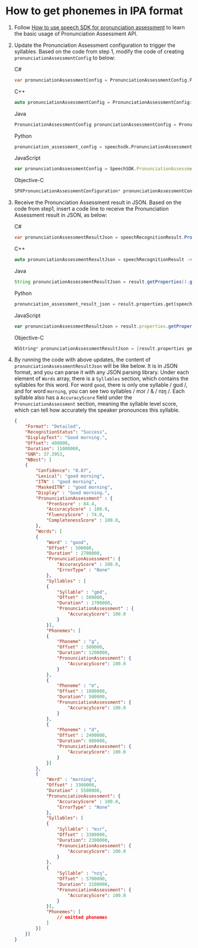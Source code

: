 # How to get phonemes in IPA format

1. Follow [How to use speech SDK for pronunciation assessment](https://docs.microsoft.com/en-us/azure/cognitive-services/speech-service/how-to-pronunciation-assessment) to learn the basic usage of Pronunciation Assessment API.

2. Update the Pronunciation Assessment configuration to trigger the syllables. Based on the code from step 1, modify the code of creating `pronunciationAssessmentConfig` to below:

    C#

    ```C#
    var pronunciationAssessmentConfig = PronunciationAssessmentConfig.FromJson("{\"referenceText\":\"good morning\",\"gradingSystem\":\"HundredMark\",\"granularity\":\"Phoneme\",\"phonemeAlphabet\":\"IPA\"}");
    ```

    C++

    ```C++
    auto pronunciationAssessmentConfig = PronunciationAssessmentConfig::CreateFromJson("{\"referenceText\":\"good morning\",\"gradingSystem\":\"HundredMark\",\"granularity\":\"Phoneme\",\"phonemeAlphabet\":\"IPA\"}");
    ```

    Java

    ```Java
    PronunciationAssessmentConfig pronunciationAssessmentConfig = PronunciationAssessmentConfig.fromJson("{\"referenceText\":\"good morning\",\"gradingSystem\":\"HundredMark\",\"granularity\":\"Phoneme\",\"phonemeAlphabet\":\"IPA\"}");
    ```

    Python

    ```Python
    pronunciation_assessment_config = speechsdk.PronunciationAssessmentConfig(json_string="{\"referenceText\":\"good morning\",\"gradingSystem\":\"HundredMark\",\"granularity\":\"Phoneme\",\"phonemeAlphabet\":\"IPA\"}")
    ```

    JavaScript

    ```JavaScript
    var pronunciationAssessmentConfig = SpeechSDK.PronunciationAssessmentConfig.fromJSON("{\"referenceText\":\"good morning\",\"gradingSystem\":\"HundredMark\",\"granularity\":\"Phoneme\",\"phonemeAlphabet\":\"IPA\"}");
    ```

    Objective-C
    
    ```ObjectiveC
    SPXPronunciationAssessmentConfiguration* pronunciationAssessmentConfig = [[SPXPronunciationAssessmentConfiguration alloc]initWithJson:[@"{\"referenceText\":\"good morning\",\"gradingSystem\":\"HundredMark\",\"granularity\":\"Phoneme\",\"phonemeAlphabet\":\"IPA\"}"]];
    ```

3. Receive the Pronunciation Assessment result in JSON. Based on the code from step1, insert a code line to receive the Pronunciation Assessment result in JSON, as below:

    C#

    ```C#
    var pronunciationAssessmentResultJson = speechRecognitionResult.Properties.GetProperty(PropertyId.SpeechServiceResponse_JsonResult);
    ```

    C++

    ```C++
    auto pronunciationAssessmentResultJson = speechRecognitionResult ->Properties.GetProperty(PropertyId::SpeechServiceResponse_JsonResult);
    ```

    Java

    ```Java
    String pronunciationAssessmentResultJson = result.getProperties().getProperty(PropertyId.SpeechServiceResponse_JsonResult);
    ```

    Python

    ```Python
    pronunciation_assessment_result_json = result.properties.get(speechsdk.PropertyId.SpeechServiceResponse_JsonResult)
    ```

    JavaScript

    ```JavaScript
    var pronunciationAssessmentResultJson = result.properties.getProperty(SpeechSDK.PropertyId.SpeechServiceResponse_JsonResult);
    ```

    Objective-C
    
    ```ObjectiveC
    NSString* pronunciationAssessmentResultJson = [result.properties getPropertyByName:@"RESULT-Json"];
    ```

4. By running the code with above updates, the content of `pronunciationAssessmentResultJson` will be like below. It is in JSON format, and you can parse it with any JSON parsing library. Under each element of `Words` array, there is a `Syllables` section, which contains the syllables for this word. For word `good`, there is only one syllable / ɡʊd /, and for word `morning`, you can see two syllables / mɔr / & / nɪŋ /. Each syllable also has a `AccuracyScore` field under the `PronunciationAssessment` section, meaning the syllable level score, which can tell how accurately the speaker pronounces this syllable.

    ```json
    {
        "Format": "Detailed",
        "RecognitionStatus": "Success",
        "DisplayText": "Good morning.",
        "Offset": 400000,
        "Duration": 11000000,
        "SNR": 37.3953,
        "NBest": [
        {
            "Confidence": "0.87",
            "Lexical": "good morning",
            "ITN" : "good morning",
            "MaskedITN" : "good morning",
            "Display" : "Good morning.",
            "PronunciationAssessment" : {
                "PronScore" : 84.4,
                "AccuracyScore" : 100.0,
                "FluencyScore" : 74.0,
                "CompletenessScore" : 100.0,
            },
            "Words": [
            {
                "Word" : "good",
                "Offset" : 500000,
                "Duration" : 2700000,
                "PronunciationAssessment": {
                    "AccuracyScore" : 100.0,
                    "ErrorType" : "None"
                },
                "Syllables" : [
                {
                    "Syllable" : "ɡʊd",
                    "Offset" : 500000,
                    "Duration" : 2700000,
                    "PronunciationAssessment" : {
                        "AccuracyScore": 100.0
                    }
                }],
                "Phonemes": [
                {
                    "Phoneme" : "ɡ",
                    "Offset" : 500000,
                    "Duration": 1200000,
                    "PronunciationAssessment": {
                        "AccuracyScore": 100.0
                    }
                },
                {
                    "Phoneme" : "ʊ",
                    "Offset" : 1800000,
                    "Duration": 500000,
                    "PronunciationAssessment": {
                        "AccuracyScore": 100.0
                    }
                },
                {
                    "Phoneme" : "d",
                    "Offset" : 2400000,
                    "Duration": 800000,
                    "PronunciationAssessment": {
                        "AccuracyScore": 100.0
                    }
                }]
            },
            {
                "Word" : "morning",
                "Offset" : 3300000,
                "Duration" : 5500000,
                "PronunciationAssessment": {
                    "AccuracyScore" : 100.0,
                    "ErrorType" : "None"
                },
                "Syllables": [
                {
                    "Syllable" : "mɔr",
                    "Offset" : 3300000,
                    "Duration": 2300000,
                    "PronunciationAssessment": {
                        "AccuracyScore": 100.0
                    }
                },
                {
                    "Syllable" : "nɪŋ",
                    "Offset" : 5700000,
                    "Duration": 3100000,
                    "PronunciationAssessment": {
                        "AccuracyScore": 100.0
                    }
                }],
                "Phonemes": [
                    // omitted phonemes
                ]
            }]
        }]
    }
    ```